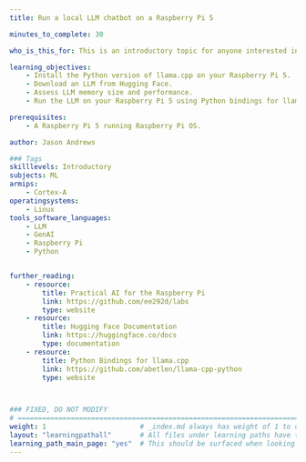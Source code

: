 ```yaml
---
title: Run a local LLM chatbot on a Raspberry Pi 5 

minutes_to_complete: 30

who_is_this_for: This is an introductory topic for anyone interested in running a local Large Language Model on a Raspberry Pi 5.

learning_objectives:
    - Install the Python version of llama.cpp on your Raspberry Pi 5.
    - Download an LLM from Hugging Face. 
    - Assess LLM memory size and performance.
    - Run the LLM on your Raspberry Pi 5 using Python bindings for llama.cpp.

prerequisites:
    - A Raspberry Pi 5 running Raspberry Pi OS.

author: Jason Andrews

### Tags
skilllevels: Introductory
subjects: ML
armips:
    - Cortex-A
operatingsystems:
    - Linux
tools_software_languages:
    - LLM
    - GenAI
    - Raspberry Pi
    - Python


further_reading:
    - resource:
        title: Practical AI for the Raspberry Pi
        link: https://github.com/ee292d/labs
        type: website
    - resource:
        title: Hugging Face Documentation
        link: https://huggingface.co/docs
        type: documentation
    - resource: 
        title: Python Bindings for llama.cpp
        link: https://github.com/abetlen/llama-cpp-python
        type: website



### FIXED, DO NOT MODIFY
# ================================================================================
weight: 1                       # _index.md always has weight of 1 to order correctly
layout: "learningpathall"       # All files under learning paths have this same wrapper
learning_path_main_page: "yes"  # This should be surfaced when looking for related content. Only set for _index.md of learning path content.
---
```

